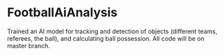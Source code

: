 # FootballAiAnalysis
Trained an AI model for tracking and detection of objects (different teams, referees, the ball), and calculating ball possession.
All code will be on master branch.
